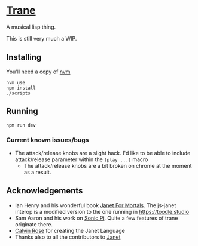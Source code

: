 # [Trane](https://lisp.trane.studio/?t=tracks/etude.janet)

A musical lisp thing.

This is still very much a WIP.

## Installing
You'll need a copy of [nvm](https://github.com/nvm-sh/nvm)

```
nvm use
npm install
./scripts
```

## Running

```
npm run dev
```

### Current known issues/bugs

* The attack/release knobs are a slight hack. I'd like to be able to include attack/release parameter within the `(play ...)` macro
    * The attack/release knobs are a bit broken on chrome at the moment as a result.

## Acknowledgements
* Ian Henry and his wonderful book [Janet For Mortals](https://janet.guide). The js-janet interop is a modified version to the one running in https://toodle.studio
* Sam Aaron and his work on [Sonic Pi](https://sonic-pi.net/). Quite a few features of trane originate there.
* [Calvin Rose](https://bakpakin.com/) for creating the Janet Language
* Thanks also to all the contributors to [Janet](https://janet-lang.org)
